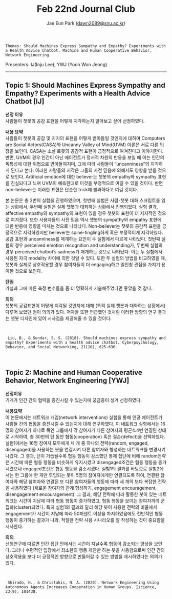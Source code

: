 ﻿---
layout: post
title: "Feb 22nd Journal Club"
author: "Jae Eun Park (dawn2089@snu.ac.kr)"
---

    Themes: Should Machines Express Sympathy and Empathy? Experiments with a Health Advice Chatbot, Machine and Human Cooperative Behavior, Network Engineering

Presenters: IJ(Inju Lee), YWJ (Yoon Won Jeong)<br>

-----------------

## Topic 1:  Should Machines Express Sympathy and Empathy? Experiments with a Health Advice Chatbot [IJ]

**선정 이유**<br>
사람들이 챗봇의 공감 표현을 어떻게 지각하는지 알아보고 싶어 선정하였다.<br>

**내용 요약**<br>
사람들이 챗봇의 공감 및 지지의 표현을 어떻게 받아들일 것인지에 대하여 Computers are Social Actors(CASA)와 Uncanny Valley of Mind(UVM) 이론은 서로 다른 입장을 보인다. CASA는 소셜 로봇의 공감적 표현이 긍정적으로 여겨진다고 이야기한다. 반면, UVM의 경우 인간이 아닌 에이전트가 정서적 차원의 반응을 보일 때 이는 인간의 독특성에 대한 위협으로 받아들여지며, 그에 따라 사람들이 “uncanniness”의 지각하게 된다고 본다. 이러한 사람들의 지각은 그들의 사전 믿음에 의해서도 영향을 받을 것으로 보인다. Artificial emotion에 대한 believer는 챗봇의 empathy와 sympathy 표현을 진실되다고 느껴 UVM이 예측한대로 이것을 부정적으로 여길 수 있을 것이다. 반면 non-believer는 이러한 표현은 단순한 trick에 불과하다고 여길 것이다.<br>

본 논문은 총 2번의 실험을 진행하였으며, 첫번째 실험은 사람-챗봇 대화 스크립트를 읽는 상황에서, 두번째 실험은 실제 챗봇과 대화하는 상황에서 진행되었다. 실험 결과, affective empathy와 sympathy의 표현이 있을 경우 챗봇의 표현이 더 지지적인 것으로 여겨졌다. 또한 사용자들의 사전 믿음 역시 챗봇의 sympathy와 empathy 표현에 대한 반응에 영향을 미치는 것으로 나타났다. Non-believer는 챗봇의 공감적 표현을 긍정적으로 지각하였지만 believer는 spine-tingling하게 혹은 부정적이게 지각하였다. 공감 표현과 uncanniness를 매개하는 요인이 두 실험에서 다르게 나타났다. 첫번째 실험의 경우 perceived emotion recognition and understanding가, 두번째 실험의 경우 perceived chatbot’s sadness가 매개하는 것으로 나타났다. 이는 두 실험에서 사용된 자극 modality 차이에 의한 것일 수 있다. 또한 두 실험의 방법을 비교하였을 때, 챗봇과 실제로 상호작용할 경우 참여자들이 더 engaging하고 일인칭 관점을 가지기 용이한 것으로 보인다.<br>

**단점**<br>
가설과 그에 따른 측정 변수들을 좀 더 명확하게 기술해주었다면 좋았을 것 같다.<br>

**의의**<br>
챗봇의 공감표현이 어떻게 지각될 것인지에 대해 (특히 실제 챗봇과 대화하는 상황에서) 다루어 보았던 점이 의의가 있다. 저자들 또한 언급했던 것처럼 이러한 방향의 연구 결과는 챗봇 디자인에 있어 시사점을 제공해줄 수 있을 것이다.<br>

<br>

     Liu, B., & Sundar, S. S. (2018). Should machines express sympathy and empathy? Experiments with a health advice chatbot. Cyberpsychology, Behavior, and Social Networking, 21(10), 625-636.
     
<br>

## Topic 2: Machine and Human Cooperative Behavior, Network Engineering [YWJ]

**선정이유**<br>
기계가 인간 간의 협력을 증진시킬 수 있는지에 궁금증이 생겨 선정하였다.<br>

**내용요약** <br> 
이 논문에서는 네트워크 개입(network interventions) 실험을 통해 인공 에이전트가 사람들 간의 협동을 증진시킬 수 있는지에 대해 연구하였다. 이 네트워크 실험에서는 16명의 참여자가 하나로 묶인 그룹에서 각 참여자가 다른 참여자와 평균4.4번 연결된 상태로 시작하여, 총 30번의 턴 동안 협동(cooperation) 혹은 결손(defect)을 선택하였다. 실험1에서는 16명 참여자 모두에게 세 개 중 하나의 전략(random, engaged, disengaged)을 사용하는 봇을 연결시켜 다른 참여자와 형성하는 네트워크를 변경시켜 나갔다. 그 결과, 턴이 거듭될수록 협동 행동이 감소했던 통제 집단에 비해 random전략은 시간에 따른 협동 행동을 비슷하게 유지시켰고 disengaged조건은 협동 행동을 증가시켰으나 engaged조건은 협동 행동을 감소시켰다. 실험1의 결과를 바탕으로 실험2에서는 한 그룹에 한 개만 투입되는 봇이 5명의 참여자에게만 연결되도록 하여, 연결된 참여자와 해당 참여자와 연결된 또 다른 참여자들의 행동에 따라 세 개의 보다 복잡한 전략을 사용하였다 (새로운 참여자와 관계 형성하기, engagement encouragement, disengagement encouragement). 그 결과, 해당 전략에 따라 활동한 봇이 있는 네트워크는 시간이 지남에 따라 협동 행동이 증가하였고, 협동 행동을 보이는 참여자끼리 군집화(cluster)되었다. 특히 실험1의 결과와 달리 해당 봇이 사용한 전략의 비율에서 engagement가 시간이 지남에 따라 50퍼센트 이상을 차지하였음에도 전반적인 협동 행동이 증가하는 결과가 나와, 적절한 전략 사용 시나리오를 잘 작성하는 것이 중요함을 시사한다.<br>

**의의**<br>
선행연구에 따르면 인간 집단 안에서는 시간이 지날수록 협동이 감소되는 양상을 보인다. 그러나 수평적인 입장에서 최소한의 행동 제안만 하는 봇을 사용함으로써 인간 간의 상호작용을 보다 더 긍정적인 방향으로 만들어갈 수 있는 방법을 제시하였다는 의의가 있다.<br>

<br>

     Shirado, H., & Christakis, N. A. (2020). Network Engineering Using Autonomous Agents Increases Cooperation in Human Groups. Iscience, 23(9), 101438.

<br>

